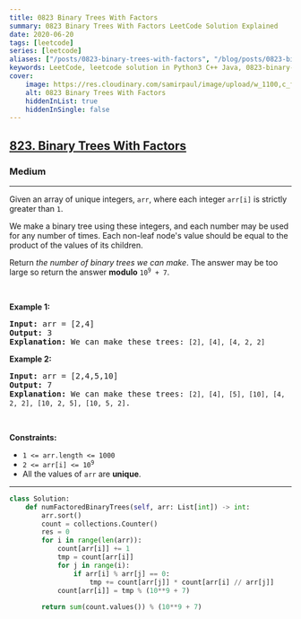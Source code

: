 ```yaml
---
title: 0823 Binary Trees With Factors
summary: 0823 Binary Trees With Factors LeetCode Solution Explained
date: 2020-06-20
tags: [leetcode]
series: [leetcode]
aliases: ["/posts/0823-binary-trees-with-factors", "/blog/posts/0823-binary-trees-with-factors", "/0823-binary-trees-with-factors"]
keywords: LeetCode, leetcode solution in Python3 C++ Java, 0823-binary-trees-with-factors solution
cover:
    image: https://res.cloudinary.com/samirpaul/image/upload/w_1100,c_fit,co_rgb:FFFFFF,l_text:Arial_70_bold:0823 Binary Trees With Factors/problem-solving.webp
    alt: 0823 Binary Trees With Factors
    hiddenInList: true
    hiddenInSingle: false
---
```



<h2><a href="https://leetcode.com/problems/binary-trees-with-factors/">823. Binary Trees With Factors</a></h2><h3>Medium</h3><hr><div><p>Given an array of unique integers, <code>arr</code>, where each integer <code>arr[i]</code> is strictly greater than <code>1</code>.</p>

<p>We make a binary tree using these integers, and each number may be used for any number of times. Each non-leaf node's value should be equal to the product of the values of its children.</p>

<p>Return <em>the number of binary trees we can make</em>. The answer may be too large so return the answer <strong>modulo</strong> <code>10<sup>9</sup> + 7</code>.</p>

<p>&nbsp;</p>
<p><strong class="example">Example 1:</strong></p>

<pre><strong>Input:</strong> arr = [2,4]
<strong>Output:</strong> 3
<strong>Explanation:</strong> We can make these trees: <code>[2], [4], [4, 2, 2]</code></pre>

<p><strong class="example">Example 2:</strong></p>

<pre><strong>Input:</strong> arr = [2,4,5,10]
<strong>Output:</strong> 7
<strong>Explanation:</strong> We can make these trees: <code>[2], [4], [5], [10], [4, 2, 2], [10, 2, 5], [10, 5, 2]</code>.</pre>

<p>&nbsp;</p>
<p><strong>Constraints:</strong></p>

<ul>
	<li><code>1 &lt;= arr.length &lt;= 1000</code></li>
	<li><code>2 &lt;= arr[i] &lt;= 10<sup>9</sup></code></li>
	<li>All the values of <code>arr</code> are <strong>unique</strong>.</li>
</ul>
</div>

---




```python
class Solution:
    def numFactoredBinaryTrees(self, arr: List[int]) -> int:
        arr.sort()
        count = collections.Counter()
        res = 0
        for i in range(len(arr)):
            count[arr[i]] += 1
            tmp = count[arr[i]]
            for j in range(i):
                if arr[i] % arr[j] == 0:
                    tmp += count[arr[j]] * count[arr[i] // arr[j]]
            count[arr[i]] = tmp % (10**9 + 7)
        
        return sum(count.values()) % (10**9 + 7)
```
